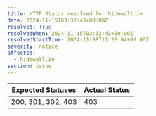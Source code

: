 ```yaml
---
title: HTTP Status resolved for hidewall.io
date: 2024-11-15T03:32:43+00:00Z
resolved: True
resolvedWhen: 2024-11-15T03:32:43+00:00Z
resolvedStartTime: 2024-11-08T11:28:04+00:00Z
severity: notice
affected:
  - hidewall.io
section: issue
---
```


| Expected Statuses | Actual Status  |
|-------------------|----------------|
| 200, 301, 302, 403 | 403 |
